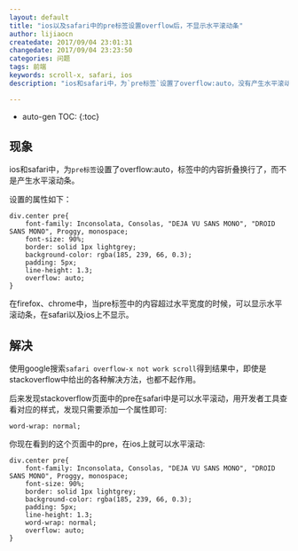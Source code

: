 ```yaml
---
layout: default
title: "ios以及safari中的pre标签设置overflow后，不显示水平滚动条"
author: lijiaocn
createdate: 2017/09/04 23:01:31
changedate: 2017/09/04 23:23:50
categories: 问题
tags: 前端
keywords: scroll-x, safari, ios
description: "ios和safari中，为`pre标签`设置了overflow:auto，没有产生水平滚动条"

---
```


* auto-gen TOC:
{:toc}

## 现象 

ios和safari中，为`pre标签`设置了overflow:auto，标签中的内容折叠换行了，而不是产生水平滚动条。

设置的属性如下：

	div.center pre{
		font-family: Inconsolata, Consolas, "DEJA VU SANS MONO", "DROID SANS MONO", Proggy, monospace;
		font-size: 90%;
		border: solid 1px lightgrey;
		background-color: rgba(185, 239, 66, 0.3);
		padding: 5px;
		line-height: 1.3;
		overflow: auto;
	}

在firefox、chrome中，当pre标签中的内容超过水平宽度的时候，可以显示水平滚动条，在safari以及ios上不显示。

## 解决

使用google搜索`safari overflow-x not work scroll`得到结果中，即使是stackoverflow中给出的各种解决方法，也都不起作用。

后来发现stackoverflow页面中的pre在safari中是可以水平滚动，用开发者工具查看对应的样式，发现只需要添加一个属性即可:

	word-wrap: normal;

你现在看到的这个页面中的pre，在ios上就可以水平滚动:

	div.center pre{
		font-family: Inconsolata, Consolas, "DEJA VU SANS MONO", "DROID SANS MONO", Proggy, monospace;
		font-size: 90%;
		border: solid 1px lightgrey;
		background-color: rgba(185, 239, 66, 0.3);
		padding: 5px;
		line-height: 1.3;
		word-wrap: normal;
		overflow: auto;
	}
